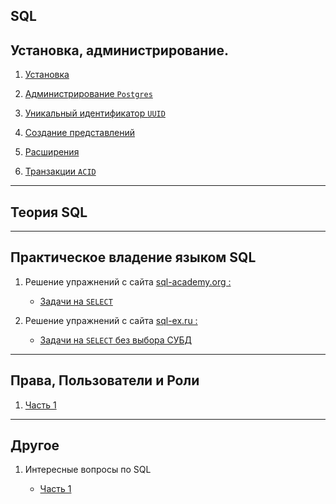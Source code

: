 SQL 
---

Установка, администрирование.
---

1) [Установка](Theory/install.md)

2) [Администрирование `Postgres`](Theory/lesson_1.md)

3) [Уникальный идентификатор `UUID`](Theory/uuid.md)

4) [Создание представлений](Theory/view.md)

5) [Расширения](Theory/app_1.md)

6) [Транзакции `ACID`](Theory/transaction_1.md)

---
Теория SQL
---

___
Практическое владение языком SQL
---

1) Решение упражнений с сайта [sql-academy.org :](https://sql-academy.org/)
    - [Задачи на `SELECT`](Practice/sql-academy.org/SELECT/Exercises.md)


2) Решение упражнений с сайта [sql-ex.ru :](http://sql-ex.ru)
    - [Задачи на `SELECT` без выбора СУБД](Practice/sql-ex.ru/SELECT/Exercises.md)

---
Права, Пользователи и Роли
---

1) [Часть 1](Theory/users.md)

---
Другое
---

1) Интересные вопросы по SQL 
   
   - [Часть 1](Other/other_1.md)  
